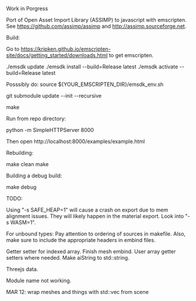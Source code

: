 Work in Porgress

Port of Open Asset Import Library (ASSIMP) to javascript with emscripten.
See https://github.com/assimp/assimp and http://assimp.sourceforge.net.

Build:

Go to https://kripken.github.io/emscripten-site/docs/getting_started/downloads.html to get emscripten.

./emsdk update
./emsdk install --build=Release latest
./emsdk activate --build=Release latest

Posssibly do:
source ${YOUR_EMSCRIPTEN_DIR}/emsdk_env.sh

git submodule update --init --recursive

make


Run from repo directory:

python -m SimpleHTTPServer 8000

Then open http://localhost:8000/examples/example.html


Rebuilding:

make clean
make

Building a debug build:

make debug

TODO:

Using "-s SAFE_HEAP=1" will cause a crash on export due to mem alignment issues.  They will likely happen in the material export.  Look into "-s WASM=1".

For unbound types:
Pay attention to ordering of sources in makefile.  Also, make sure to include the appropriate headers in embind files.

Getter setter for indexed array.
Finish mesh embind.
User array getter setters where needed.
Make aiString to std::string.

Threejs data.

Module name not working.

MAR 12: wrap meshes and things with std::vec from scene